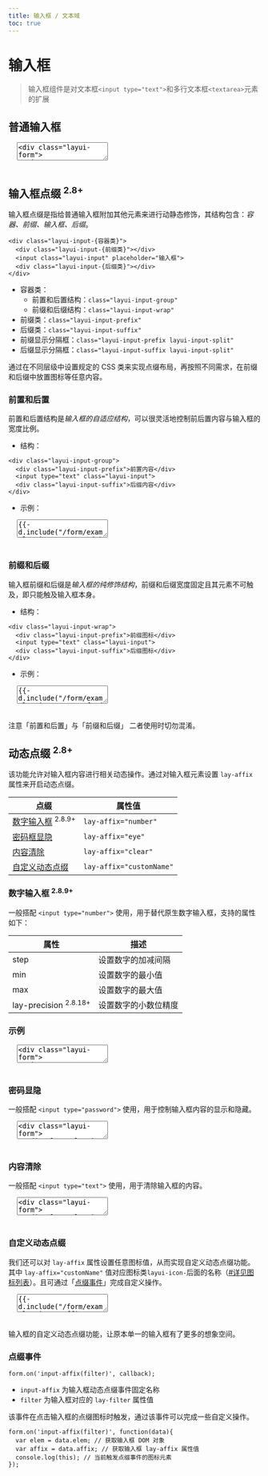 ```yaml
---
title: 输入框 / 文本域
toc: true
---
```


# 输入框

> 输入框组件是对文本框`<input type="text">`和多行文本框`<textarea>`元素的扩展


<h2 id="text" lay-toc="">普通输入框</h2>

<pre class="layui-code" lay-options="{preview: true, layout: ['preview', 'code'], tools: ['full'], done: function(obj){
  obj.render();
}}">
  <textarea>
<div class="layui-form">
  <input type="text" name="" placeholder="文本框" class="layui-input">
  <hr class="ws-space-16">
  &lt;textarea name="" placeholder="多行文本框" class="layui-textarea"&gt;&lt;/textarea&gt;
</div>
  </textarea>
</pre>


<h2 id="wrap" lay-toc="{hot: true}">输入框点缀 <sup>2.8+</sup></h2>

输入框点缀是指给普通输入框附加其他元素来进行动静态修饰，其结构包含：*容器、前缀、输入框、后缀*。

```
<div class="layui-input-{容器类}">
  <div class="layui-input-{前缀类}"></div>
  <input class="layui-input" placeholder="输入框">
  <div class="layui-input-{后缀类}"></div>
</div>
```

- 容器类：
  - 前置和后置结构：`class="layui-input-group"`
  - 前缀和后缀结构：`class="layui-input-wrap"`
- 前缀类：`class="layui-input-prefix"`
- 后缀类：`class="layui-input-suffix"`
- 前缀显示分隔框：`class="layui-input-prefix layui-input-split"`
- 后缀显示分隔框：`class="layui-input-suffix layui-input-split"`

通过在不同层级中设置规定的 CSS 类来实现点缀布局，再按照不同需求，在前缀和后缀中放置图标等任意内容。


<h3 id="group" lay-toc="{level: 2}" class="ws-bold">前置和后置</h3>

前置和后置结构是*输入框的自适应结构*，可以很灵活地控制前后置内容与输入框的宽度比例。

- 结构：

```
<div class="layui-input-group">
  <div class="layui-input-prefix">前置内容</div>
  <input type="text" class="layui-input">
  <div class="layui-input-suffix">后缀内容</div>
</div>
```

- 示例：

<pre class="layui-code" lay-options="{preview: true, codeStyle: 'height: 508px;', layout: ['preview', 'code'], tools: ['full'], done: function(obj){
  obj.render();
}}">
  <textarea>
{{- d.include("/form/examples/input.group.md") }}
  </textarea>
</pre>


<h3 id="pre-suf" lay-toc="{level: 2}" class="ws-bold">前缀和后缀</h3>

输入框前缀和后缀是*输入框的纯修饰结构*，前缀和后缀宽度固定且其元素不可触及，即只能触及输入框本身。

- 结构：

```
<div class="layui-input-wrap">
  <div class="layui-input-prefix">前缀图标</div>
  <input type="text" class="layui-input">
  <div class="layui-input-suffix">后缀图标</div>
</div>
```

- 示例：

<pre class="layui-code" lay-options="{preview: true, codeStyle: 'height: 508px;',layout: ['preview', 'code'], tools: ['full'], done: function(obj){
  obj.render();
}}">
  <textarea>
{{- d.include("/form/examples/input.pre.suf.md") }}
  </textarea>
</pre>

注意「前置和后置」与「前缀和后缀」 二者使用时切勿混淆。


<h2 id="affix" lay-toc="{hot: true}">动态点缀 <sup>2.8+</sup></h2>

该功能允许对输入框内容进行相关动态操作。通过对输入框元素设置 `lay-affix` 属性来开启动态点缀。

| 点缀 | 属性值 |
| --- | --- |
| [数字输入框](#affix-number) <sup>2.8.9+</sup> | `lay-affix="number"` |
| [密码框显隐](#affix-eye) | `lay-affix="eye"` |
| [内容清除](#affix-clear) | `lay-affix="clear"` |
| [自定义动态点缀](#affix-custom) | `lay-affix="customName"` |


<h3 id="affix-number" lay-toc="{level: 2, hot: true}" class="ws-bold">
  数字输入框 <sup>2.8.9+</sup>
</h3>

一般搭配 `<input type="number">` 使用，用于替代原生数字输入框，支持的属性如下：

| 属性 | 描述 |
| --- | --- |
| step | 设置数字的加减间隔 |
| min | 设置数字的最小值 |
| max | 设置数字的最大值 |
| lay-precision <sup>2.8.18+</sup> | 设置数字的小数位精度 |

### 示例

<pre class="layui-code" lay-options="{preview: true, layout: ['preview', 'code'], done: function(obj){
  obj.render();
}}">
  <textarea>
<div class="layui-form">
  <input type="number" lay-affix="number" placeholder="" value="0" class="layui-input">
  <hr class="ws-space-16">
  <div class="layui-row layui-col-space16">
    <div class="layui-col-xs6">
      <input type="number" lay-affix="number" placeholder="设置 step 为 0.01" step="0.01" class="layui-input">
    </div>
    <div class="layui-col-xs6">
      <input type="number" lay-affix="number" placeholder="设置 step,min,max" step="10" min="0" max="100" class="layui-input">
    </div>
    <div class="layui-col-xs4">
      <input type="number" lay-affix="number" placeholder="设置小数位精度为 2" step="0.1" lay-precision="2" class="layui-input">
    </div>
    <div class="layui-col-xs4">
      <input type="number" lay-affix="number" readonly placeholder="不允许输入状态" class="layui-input">
    </div>
    <div class="layui-col-xs4">
      <input type="number" lay-affix="number" disabled placeholder="禁用状态" class="layui-input">
    </div>
  </div>
</div>

<!-- import layui -->
  </textarea>
</pre>


<h3 id="affix-eye" lay-toc="{level: 2}" class="ws-bold">密码显隐</h3>

一般搭配 `<input type="password">` 使用，用于控制输入框内容的显示和隐藏。

<pre class="layui-code" lay-options="{preview: true, layout: ['preview', 'code'], done: function(obj){
  obj.render();
}}">
  <textarea>
<div class="layui-form">
  <div class="layui-input-wrap">
    <input type="password" lay-affix="eye" placeholder="请输入" class="layui-input">
  </div>
</div>

<!-- import layui -->
  </textarea>
</pre>

<h3 id="affix-clear" lay-toc="{level: 2}" class="ws-bold">内容清除</h3>

一般搭配 `<input type="text">` 使用，用于清除输入框的内容。

<pre class="layui-code" lay-options="{preview: true, layout: ['preview', 'code'], done: function(obj){
  obj.render();
}}">
  <textarea>
<div class="layui-form">
  <div class="layui-input-wrap">
    <input type="text" lay-affix="clear" placeholder="请输入" class="layui-input">
  </div>
  <hr class="ws-space-16">
  <div class="layui-input-wrap">
    <input type="text" value="默认有值状态" lay-affix="clear" class="layui-input">
  </div>
  <hr class="ws-space-16">
  <div class="layui-input-wrap">
    <input type="text" value="禁用状态时" lay-affix="clear" disabled class="layui-input">
  </div>
  <hr class="ws-space-16">
  <div class="layui-input-wrap">
    <input type="text" value="只读状态时" lay-affix="clear" readonly class="layui-input">
  </div>
</div>

<!-- import layui -->
  </textarea>
</pre>

<h3 id="affix-custom" lay-toc="{level: 2}" class="ws-bold">自定义动态点缀</h3>

我们还可以对 `lay-affix` 属性设置任意图标值，从而实现自定义动态点缀功能。 其中 `lay-affix="customName"` 值对应图标类`layui-icon-`后面的名称（[#详见图标列表](../icon/#list)）。且可通过「[点缀事件](#affix-event)」完成自定义操作。

<pre class="layui-code" lay-options="{preview: true, layout: ['preview', 'code'], done: function(obj){
  obj.render();
}}">
  <textarea>
{{- d.include("/form/examples/input.affix.custom.md") }}
  </textarea>
</pre>

输入框的自定义动态点缀功能，让原本单一的输入框有了更多的想象空间。


<h3 id="on" lay-toc="{level: 2}" class="ws-bold">点缀事件</h3>

`form.on('input-affix(filter)', callback);`

- `input-affix` 为输入框动态点缀事件固定名称
- `filter` 为输入框对应的 `lay-filter` 属性值

该事件在点击输入框的点缀图标时触发，通过该事件可以完成一些自定义操作。

```
form.on('input-affix(filter)', function(data){
  var elem = data.elem; // 获取输入框 DOM 对象
  var affix = data.affix; // 获取输入框 lay-affix 属性值
  console.log(this); // 当前触发点缀事件的图标元素
});
```





